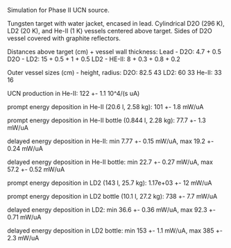 Simulation for Phase II UCN source.

Tungsten target with water jacket, encased in lead.
Cylindrical D2O (296 K), LD2 (20 K), and He-II (1 K) vessels centered above target.
Sides of D2O vessel covered with graphite reflectors.

Distances above target (cm) + vessel wall thickness:
Lead - D2O: 4.7 + 0.5
D2O - LD2: 15 + 0.5 + 1 + 0.5
LD2 - HE-II: 8 + 0.3 + 0.8 + 0.2

Outer vessel sizes (cm) - height, radius:
D2O: 82.5 43
LD2: 60 33
He-II: 33 16

UCN production in He-II:
122 +- 1.1 10^4/(s uA)

prompt energy deposition in He-II (20.6 l, 2.58 kg):
101 +- 1.8 mW/uA

prompt energy deposition in He-II bottle (0.844 l, 2.28 kg):
77.7 +- 1.3 mW/uA

delayed energy deposition in He-II:
min 7.77 +- 0.15 mW/uA, max 19.2 +- 0.24 mW/uA

delayed energy deposition in He-II bottle:
min 22.7 +- 0.27 mW/uA, max 57.2 +- 0.52 mW/uA

prompt energy deposition in LD2 (143 l, 25.7 kg):
1.17e+03 +- 12 mW/uA

prompt energy deposition in LD2 bottle (10.1 l, 27.2 kg):
738 +- 7.7 mW/uA

delayed energy deposition in LD2:
min 36.6 +- 0.36 mW/uA, max 92.3 +- 0.71 mW/uA

delayed energy deposition in LD2 bottle:
min 153 +- 1.1 mW/uA, max 385 +- 2.3 mW/uA

